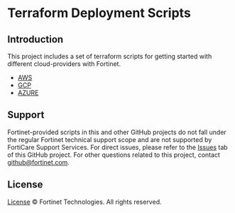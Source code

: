 # Terraform Deployment Scripts
## Introduction
This project includes a set of terraform scripts for getting started with different cloud-providers with Fortinet.

* [AWS](https://github.com/fortinet/fortiguest-terraform-deploy/tree/main/aws)
* [GCP](https://github.com/fortinet/fortiguest-terraform-deploy/tree/main/gcp)
* [AZURE](https://github.com/fortinet/fortiguest-terraform-deploy/tree/main/azure)

## Support
Fortinet-provided scripts in this and other GitHub projects do not fall under the regular Fortinet technical support scope and are not supported by FortiCare Support Services.
For direct issues, please refer to the [Issues](https://github.com/fortinet/fortiguest-terraform-deploy/issues) tab of this GitHub project.
For other questions related to this project, contact [github@fortinet.com](mailto:github@fortinet.com).

## License
[License](https://github.com/fortinet/fortiguest-terraform-deploy/blob/main/LICENSE) © Fortinet Technologies. All rights reserved.
